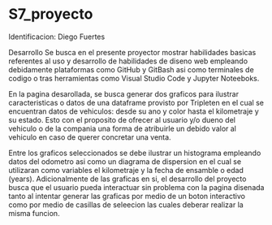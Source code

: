 # S7_proyecto

Identificacion: Diego Fuertes 

Desarrollo
Se busca en el presente proyector mostrar habilidades basicas referentes al uso y desarrollo de habilidades de diseno web empleando debidamente plataformas como GitHub y GitBash asi como terminales de codigo o tras herramientas como Visual Studio Code y Jupyter Noteeboks. 

En la pagina desarollada, se busca generar dos graficos para ilustrar caracteristicas o datos de una dataframe provisto por Tripleten en el cual se encuentran datos de vehiculos: desde su ano y color hasta el kilometraje y su estado. Esto con el proposito de ofrecer al usuario y/o dueno del vehiculo o de la compania una forma de atribuirle un debido valor al vehiculo en caso de querer concretar una venta. 

Entre los graficos seleccionados se debe ilustrar un histograma empleando datos del odometro asi como un diagrama de dispersion en el cual se utilizaran como variables el kilometraje y la fecha de ensamble o edad (years). Adicionalmente de las graficas en si, el desarrollo del proyecto busca que el usuario pueda interactuar sin problema con la pagina disenada tanto al intentar generar las graficas por medio de un boton interactivo como por medio de casillas de seleecion las cuales deberar realizar la misma funcion. 